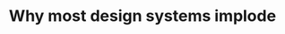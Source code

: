 ---
layout: bookmark
title: Why most design systems implode
tags:
  - Bookmarks
  - Design Systems
created: '2023-04-11T23:50:42.054Z'
link: https://storybook.js.org/blog/why-most-design-systems-implode/
id: 555702402
excerpt: We asked Brad Frost if design systems are still relevant in 2022?
image: >-
  https://storybookblog.ghost.io/content/images/2022/06/star-wars-death-star-explode-3.gif
highlights:
  - >-
    Design systems go stale fastImagine the frustration of using a library with
    stale documentation. Brad points out stale documentation as the primary
    pitfall for design system teams: "They treat [design systems] as this
    off-to-the-side thing… Chores suck, so teams eventually stop updating
    reference documentation. Once the documentation ceases to reflect the
    reality of the product, the effort is dead in the water."If you could
    auto-generate documentation from code, that would ensure the production UI
    and docs stay in sync. When you build components in Storybook, you naturally
    capture all their use cases as stories. Those stories can also be used to
    auto-generate interactive API documentation. What’s more, you can add more
    context by writing Markdown or embedding design assets.
---